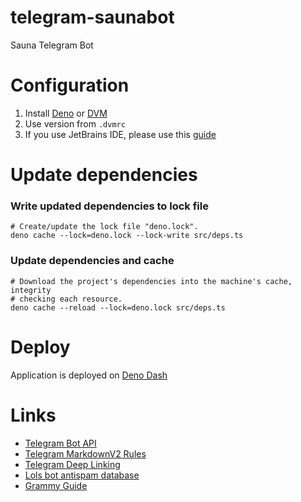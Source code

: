 # telegram-saunabot

Sauna Telegram Bot

# Configuration

1. Install [Deno](https://deno.land/) or [DVM](https://github.com/justjavac/dvm)
2. Use version from `.dvmrc`
3. If you use JetBrains IDE, please use this
   [guide](https://deno.land/manual@v1.11.3/getting_started/setup_your_environment#jetbrains-ides)

# Update dependencies

### Write updated dependencies to lock file

```shell
# Create/update the lock file "deno.lock".
deno cache --lock=deno.lock --lock-write src/deps.ts
```

### Update dependencies and cache

```shell
# Download the project's dependencies into the machine's cache, integrity
# checking each resource.
deno cache --reload --lock=deno.lock src/deps.ts
```

# Deploy

Application is deployed on
[Deno Dash](https://dash.deno.com/projects/telegram-saunabot)

# Links

- [Telegram Bot API](https://core.telegram.org/bots/api)
- [Telegram MarkdownV2 Rules](https://core.telegram.org/bots/api#markdownv2-style)
- [Telegram Deep Linking](https://core.telegram.org/api/links#public-username-links)
- [Lols bot antispam database](https://lols.bot/?a=<id>)
- [Grammy Guide](https://grammy.dev/guide/)
